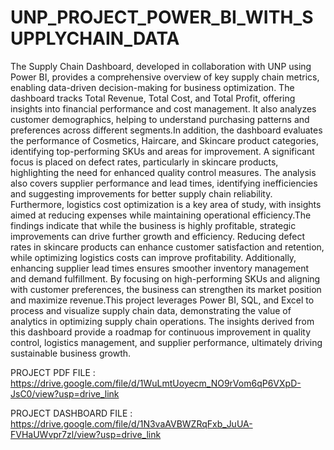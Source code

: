# UNP_PROJECT_POWER_BI_WITH_SUPPLYCHAIN_DATA

The Supply Chain Dashboard, developed in collaboration with UNP using Power BI, provides a comprehensive overview of key supply chain metrics, enabling data-driven decision-making for business optimization. The dashboard tracks Total Revenue, Total Cost, and Total Profit, offering insights into financial performance and cost management. It also analyzes customer demographics, helping to understand purchasing patterns and preferences across different segments.In addition, the dashboard evaluates the performance of Cosmetics, Haircare, and Skincare product categories, identifying top-performing SKUs and areas for improvement. A significant focus is placed on defect rates, particularly in skincare products, highlighting the need for enhanced quality control measures. The analysis also covers supplier performance and lead times, identifying inefficiencies and suggesting improvements for better supply chain reliability. Furthermore, logistics cost optimization is a key area of study, with insights aimed at reducing expenses while maintaining operational efficiency.The findings indicate that while the business is highly profitable, strategic improvements can drive further growth and efficiency. Reducing defect rates in skincare products can enhance customer satisfaction and retention, while optimizing logistics costs can improve profitability. Additionally, enhancing supplier lead times ensures smoother inventory management and demand fulfillment. By focusing on high-performing SKUs and aligning with customer preferences, the business can strengthen its market position and maximize revenue.This project leverages Power BI, SQL, and Excel to process and visualize supply chain data, demonstrating the value of analytics in optimizing supply chain operations. The insights derived from this dashboard provide a roadmap for continuous improvement in quality control, logistics management, and supplier performance, ultimately driving sustainable business growth.

PROJECT PDF FILE : https://drive.google.com/file/d/1WuLmtUoyecm_NO9rVom6qP6VXpD-JsC0/view?usp=drive_link

PROJECT DASHBOARD FILE : https://drive.google.com/file/d/1N3vaAVBWZRqFxb_JuUA-FVHaUWvpr7zl/view?usp=drive_link
